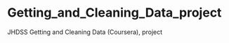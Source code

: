 Getting_and_Cleaning_Data_project
=================================

JHDSS Getting and Cleaning Data (Coursera), project
